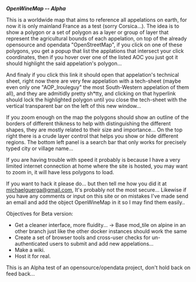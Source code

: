 ***OpenWineMap -- Alpha***

This is a worldwide map that aims to reference all appelations on earth, for now it is only mainland France as a test (sorry Corsica...).
The idea is to show a polygon or a set of polygon as a layer or group of layer that represent the agricultural bounds of each appelation, on top of the already opensource and opendata "OpenStreetMap", if you click on one of these polygons, you get a popup that list the applations that intersect your click coordinates, then if you hover over one of the listed AOC you just got it should highlight the said appelation's polygon...

And finaly if you click this link it should open that appelation's technical sheet, right now there are very few appelation with a tech-sheet (maybe even only one "AOP_Irouleguy" the most South-Western appelation of them all), and they are admitidly pretty sh\*tty, and clicking on that hyperlink should lock the highlighted polygon until you close the tech-sheet with the vertical transparent bar on the left of this new window...

If you zoom enough on the map the polygons should show an outline of the borders of different thikness to help with distinguishing the different shapes, they are mostly related to their size and importance... On the top right there is a crude layer control that helps you show or hide different regions. The bottom left panel is a search bar that only works for precisely typed city or village name...

If you are having trouble with speed it probably is because I have a very limited internet connection at home where the site is hosted, you may want to zoom in, it will have less polygons to load.

If you want to hack it please do... but then tell me how you did it at michaelguerga@gmail.com, It's probably not the most secure... Likewise if you have any comments or input on this site or on mistakes I've made send an email and add the object OpenWineMap in it so I may find them easily..

Objectives for Beta version: 
 - Get a cleaner interface, more fluidity...
 -> Base mod_tile on alpine in an other branch just like the other docker instances should work the same 
 - Create a set of browser tools and cross-user checks for un-authenticated users to submit and add new appelations...
 - Make a wiki.
 - Host it for real.

This is an Alpha test of an opensource/opendata project, don't hold back on feed back...
